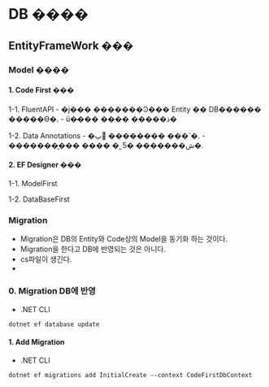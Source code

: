 # DB ����

## EntityFrameWork ���

### Model ����

#### 1. Code First ���

1-1. FluentAPI - �ϳ��� �������Ͽ��� Entity �� DB������ �����ϴ�. - ü�̴��� ���� �����ذ�

1-2. Data Annotations - �پ �������� ���´�. - �������̼��� ���� �˾Ƽ� �������ش�.

#### 2. EF Designer ���

1-1. ModelFirst

1-2. DataBaseFirst

### Migration

- Migration은 DB의 Entity와 Code상의 Model을 동기화 하는 것이다.
- Migration을 한다고 DB에 반영되는 것은 아니다.
- cs파일이 생긴다.
-

### 0. Migration DB에 반영

- .NET CLI

```
dotnet ef database update
```

#### 1. Add Migration

- .NET CLI

```shell
dotnet ef migrations add InitialCreate --context CodeFirstDbContext
```
